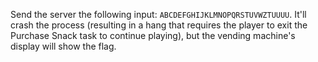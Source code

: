 Send the server the following input: `ABCDEFGHIJKLMNOPQRSTUVWZTUUUU`.  It'll crash the process (resulting in a hang that requires the player to exit the Purchase Snack task to continue playing), but the vending machine's display will show the flag.
